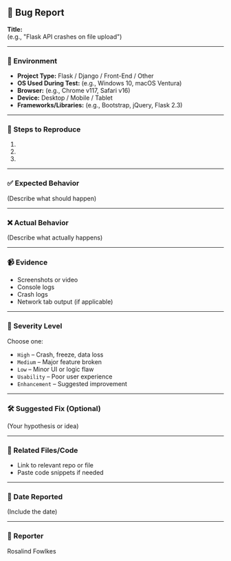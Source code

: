 ## 🐛 Bug Report

**Title:**  
(e.g., "Flask API crashes on file upload")

---

### 🧪 Environment  
- **Project Type:** Flask / Django / Front-End / Other  
- **OS Used During Test:** (e.g., Windows 10, macOS Ventura)  
- **Browser:** (e.g., Chrome v117, Safari v16)  
- **Device:** Desktop / Mobile / Tablet  
- **Frameworks/Libraries:** (e.g., Bootstrap, jQuery, Flask 2.3)

---

### 🔁 Steps to Reproduce  
1.  
2.  
3.  

---

### ✅ Expected Behavior  
(Describe what should happen)

---

### ❌ Actual Behavior  
(Describe what actually happens)

---

### 📹 Evidence  
- Screenshots or video  
- Console logs  
- Crash logs  
- Network tab output (if applicable)

---

### 🧩 Severity Level  
Choose one:  
- `High` – Crash, freeze, data loss  
- `Medium` – Major feature broken  
- `Low` – Minor UI or logic flaw  
- `Usability` – Poor user experience  
- `Enhancement` – Suggested improvement

---

### 🛠 Suggested Fix (Optional)  
(Your hypothesis or idea)

---

### 📂 Related Files/Code  
- Link to relevant repo or file  
- Paste code snippets if needed

---

### 📅 Date Reported  
(Include the date)

---

### 👤 Reporter  
Rosalind Fowlkes
